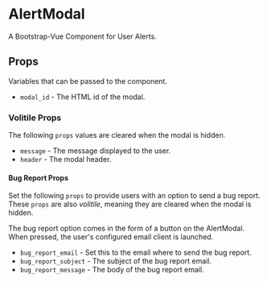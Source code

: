 # AlertModal
A Bootstrap-Vue Component for User Alerts.

Props
-----
Variables that can be passed to the component.

* `modal_id`          - The HTML id of the modal.

### Volitile Props
The following `props` values are cleared when the modal is hidden.

* `message`           - The message displayed to the user.
* `header`            - The modal header.

#### Bug Report Props
Set the following `props` to provide users with an option to send a bug report.
These `props` are also _volitile_, meaning they are cleared when the modal is hidden.

The bug report option comes in the form of a button on the AlertModal. When pressed,
the user's configured email client is launched.

* `bug_report_email`    - Set this to the email where to send the bug report.
* `bug_report_subject`  - The subject of the bug report email.
* `bug_report_message`  - The body of the bug report email.
